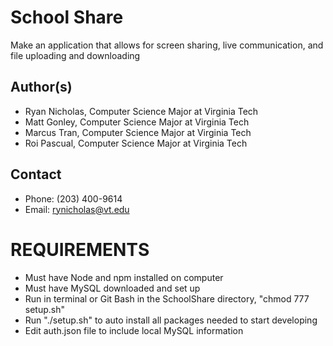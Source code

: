 # School Share
Make an application that allows for screen sharing, live communication, and file uploading and downloading

## Author(s)
- Ryan Nicholas, Computer Science Major at Virginia Tech
- Matt Gonley, Computer Science Major at Virginia Tech
- Marcus Tran, Computer Science Major at Virginia Tech
- Roi Pascual, Computer Science Major at Virginia Tech

## Contact
- Phone: (203) 400-9614
- Email: rynicholas@vt.edu

# REQUIREMENTS
- Must have Node and npm installed on computer
- Must have MySQL downloaded and set up
- Run in terminal or Git Bash in the SchoolShare directory, "chmod 777 setup.sh"
- Run "./setup.sh" to auto install all packages needed to start developing 
- Edit auth.json file to include local MySQL information
